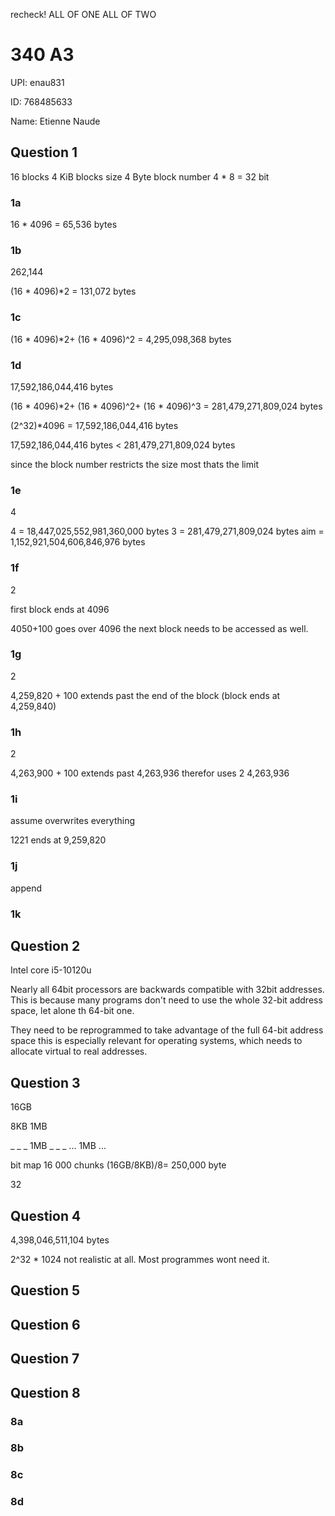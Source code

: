 recheck!
ALL OF ONE
ALL OF TWO

# 340 A3

UPI: enau831

ID: 768485633

Name: Etienne Naude

## Question 1

16 blocks
4 KiB blocks size
4 Byte block number
4 \* 8 = 32 bit

### 1a

16 \* 4096 =
65,536 bytes

### 1b

262,144

(16 \* 4096)\*2 =
131,072 bytes

### 1c

(16 \* 4096)\*2+
(16 \* 4096)^2 =
4,295,098,368 bytes

### 1d

17,592,186,044,416 bytes

(16 \* 4096)\*2+
(16 \* 4096)^2+
(16 \* 4096)^3 =
281,479,271,809,024 bytes

(2^32)\*4096 =
17,592,186,044,416 bytes

17,592,186,044,416 bytes < 281,479,271,809,024 bytes

since the block number restricts the size most thats the limit

### 1e

4

4 = 18,447,025,552,981,360,000 bytes
3 = 281,479,271,809,024 bytes
aim = 1,152,921,504,606,846,976 bytes

### 1f

2

first block ends at 4096

4050+100 goes over 4096 the next block needs to be accessed as well.

### 1g

2

4,259,820 + 100 extends past the end of the block (block ends at 4,259,840)

### 1h

2

4,263,900 + 100 extends past 4,263,936 therefor uses 2
4,263,936

### 1i

assume overwrites everything

1221
ends at 9,259,820

### 1j

append

### 1k

## Question 2

Intel core i5-10120u

Nearly all 64bit processors are backwards compatible with 32bit addresses. This is because many programs don't need to use the whole 32-bit address space, let alone th 64-bit one.

They need to be reprogrammed to take advantage of the full 64-bit address space this is especially relevant for operating systems, which needs to allocate virtual to real addresses.

## Question 3

16GB

8KB
1MB

\_ \_ _ 1MB _ \_ \_ ... 1MB ...

bit map
16 000 chunks
(16GB/8KB)/8=
250,000 byte

32

## Question 4

4,398,046,511,104 bytes

2^32 \* 1024
not realistic at all. Most programmes wont need it.

## Question 5

## Question 6

## Question 7

## Question 8

### 8a

### 8b

### 8c

### 8d
